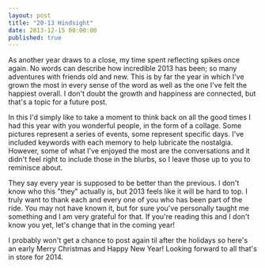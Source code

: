 ```yaml
---
layout: post
title: "20-13 Hindsight"
date: 2013-12-15 00:00:00
published: true
---
```


<link rel="stylesheet" href="/css/hindsight.css">

As another year draws to a close, my time spent reflecting spikes once again. No 
words can describe how incredible 2013 has been; so many adventures with friends 
old and new. This is by far the year in which I've grown the most in every sense 
of the word as well as the one I've felt the happiest overall. I don't doubt the 
growth and happiness are connected, but that's a topic for a future post.

In this I'd simply like to take a moment to think back on all the good times I 
had this year with you wonderful people, in the form of a collage. Some pictures 
represent a series of events, some represent specific days. I've included 
keywords with each memory to help lubricate the nostalgia. However, some of what 
I've enjoyed the most are the conversations and it didn't feel right to include 
those in the blurbs, so I leave those up to you to reminisce about.

<div id="collage-container">
</div>

They say every year is supposed to be better than the previous. I don't know who 
this "they" actually is, but 2013 feels like it will be hard to top. I truly 
want to thank each and every one of you who has been part of the ride. You may 
not have known it, but for sure you've personally taught me something and I am 
very grateful for that. If you're reading this and I don't know you yet, let's 
change that in the coming year!

I probably won't get a chance to post again til after the holidays so here's an 
early Merry Christmas and Happy New Year! Looking forward to all that's in store 
for 2014.

<script src="http://ajax.googleapis.com/ajax/libs/jquery/1.7.2/jquery.min.js"></script>
<script>window.jQuery || document.write('<script src="/js/jquery-1.7.2.min.js"><\/script>')</script>
<script type="text/javascript" src="//cdnjs.cloudflare.com/ajax/libs/masonry/3.1.2/masonry.pkgd.min.js"></script>
<script>window.Masonry || document.write('script src="/js/masonry.min.js"><\/script>')</script>
<script type="text/javascript" src="//cdn.jsdelivr.net/jquery.lazyload/1.9.1/jquery.lazyload.min.js"></script>
<script>jQuery().lazyload || document.write('<script src="/js/jquery.lazyload.min.js"><\/script>')</script>
<script type="text/javascript" src="/js/hindsight-data.js"></script>
<script type="text/javascript" src="/js/hindsight.js"></script>
